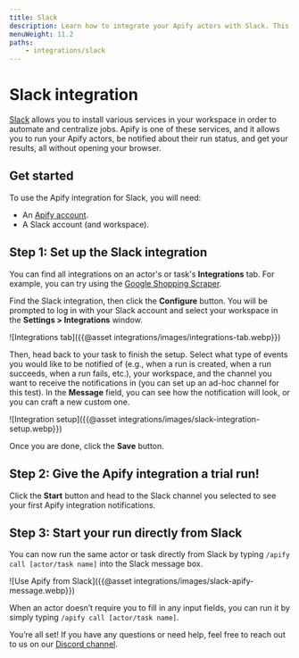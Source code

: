 ```yaml
---
title: Slack
description: Learn how to integrate your Apify actors with Slack. This article guides you from installation through to automating your whole workflow in Slack.
menuWeight: 11.2
paths:
    - integrations/slack
---
```


# Slack integration

[Slack](https://slack.com/) allows you to install various services in your workspace in order to automate and centralize jobs. Apify is one of these services, and it allows you to run your Apify actors, be notified about their run status, and get your results, all without opening your browser.

## Get started

To use the Apify integration for Slack, you will need:

- An [Apify account](https://console.apify.com/).
- A Slack account (and workspace).

## [](#step-one) Step 1: Set up the Slack integration

You can find all integrations on an actor's or task's **Integrations** tab. For example, you can try using the [Google Shopping Scraper](https://console.apify.com/actors/aLTexEuCetoJNL9bL).

Find the Slack integration, then click the **Configure** button. You will be prompted to log in with your Slack account and select your workspace in the **Settings > Integrations** window.

![Integrations tab]({{@asset integrations/images/integrations-tab.webp}})

Then, head back to your task to finish the setup. Select what type of events you would like to be notified of (e.g., when a run is created, when a run succeeds, when a run fails, etc.), your workspace, and the channel you want to receive the notifications in (you can set up an ad-hoc channel for this test). In the **Message** field, you can see how the notification will look, or you can craft a new custom one.

![Integration setup]({{@asset integrations/images/slack-integration-setup.webp}})

Once you are done, click the **Save** button.

## [](#step-two) Step 2: Give the Apify integration a trial run!

Click the **Start** button and head to the Slack channel you selected to see your first Apify integration notifications.

## [](#step-three) Step 3: Start your run directly from Slack

You can now run the same actor or task directly from Slack by typing `/apify call [actor/task name]` into the Slack message box.

![Use Apify from Slack]({{@asset integrations/images/slack-apify-message.webp}})

When an actor doesn’t require you to fill in any input fields, you can run it by simply typing `/apify call [actor/task name]`.

You’re all set! If you have any questions or need help, feel free to reach out to us on our [Discord channel](https://discord.com/invite/jyEM2PRvMU).
